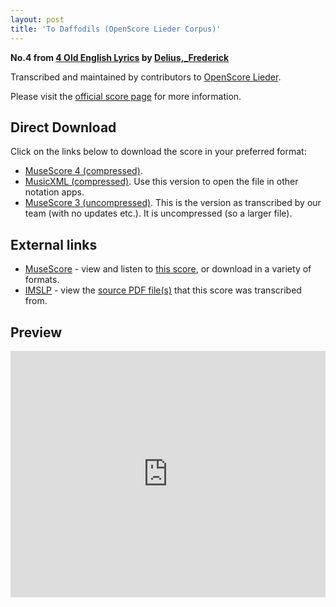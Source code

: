 ```yaml
---
layout: post
title: 'To Daffodils (OpenScore Lieder Corpus)'
---
```


__No.4 from [4 Old English Lyrics](https://fourscoreandmore.org/OpenScore/Delius%2C_Frederick/4_Old_English_Lyrics/) by [Delius,_Frederick](https://fourscoreandmore.org/OpenScore/Delius%2C_Frederick)__

Transcribed and maintained by contributors to [OpenScore Lieder].

Please visit the [official score page] for more information.

[official score page]: https://musescore.com/openscore-lieder-corpus/scores/6230261
[OpenScore Lieder]: https://musescore.com/openscore-lieder-corpus

## Direct Download

Click on the links below to download the score in your preferred format:
- [MuseScore 4 (compressed)](https://fourscoreandmore.org/OpenScore/Delius%2C_Frederick/4_Old_English_Lyrics/4_To_Daffodils.mscz).
- [MusicXML (compressed)](https://fourscoreandmore.org/OpenScore/Delius%2C_Frederick/4_Old_English_Lyrics/4_To_Daffodils.mxl). Use this version to open the file in other notation apps.
- [MuseScore 3 (uncompressed)](https://raw.githubusercontent.com/OpenScore/Lieder/refs/heads/main/scores/Delius%2C_Frederick/4_Old_English_Lyrics/4_To_Daffodils/lc6230261.mscx). This is the version as transcribed by our team (with no updates etc.). It is uncompressed (so a larger file).

## External links

- [MuseScore] - view and listen to [this score][MuseScore], or download in a variety of formats.
- [IMSLP] - view the [source PDF file(s)][IMSLP] that this score was transcribed from.

[MuseScore]: https://musescore.com/score/6230261
[IMSLP]: https://imslp.org/wiki/Special:ReverseLookup/97202

## Preview

<iframe width="100%" height="394" src="https://musescore.com/openscore-lieder-corpus/scores/6230261/embed" frameborder="0" allowfullscreen allow="autoplay; fullscreen"></iframe>
